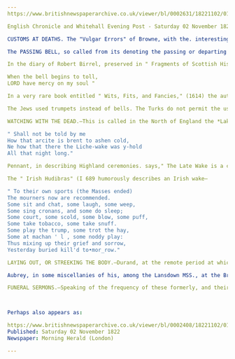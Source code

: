 ```yaml
---
https://www.britishnewspaperarchive.co.uk/viewer/bl/0002631/18221102/018/0003

English Chronicle and Whitehall Evening Post - Saturday 02 November 1822

CUSTOMS AT DEATHS. The "Vulgar Errors" of Browne, with the. interesting notes and additions of Mr. Ellis, recently published, furnish us with a curious detail of the various customs formerly observed at deaths, and several of which are yet retained in different parts of England. The article, as given in the work, is prolix, and contains some extraneous matter, which we think might have been omitted with advantage. In the following extracts we have selected only the parts most entertaining: they are ranged under several heads, as— "The Passing- Bell," "Watching The Dead," "Setting Salt or Candles on the Body," "The carrying of Torches and Lights," "Funeral Sermons," &c.

The PASSING BELL, so called from its denoting the passing or departing of any one from life to death, was originally intended to invite the prayers of the faithful for the person who was dying, but was not yet dead ; and though in some instances superstitiously used, has its meaning clearly pointed out in a clause in the " Advertisements for Due Order," &c. in the seventh year of Queen Elizabeth, which enjoins " that when anye Christian bode is in passing, that the *bell be toled*, and that the Curate be speciallie called for to comfort the sicke person ; and after the time of his passing, to ring , : no more but one short peale; and one before the buriall, and another short peale after the buriail." Grose, refeiring to the old Catholic belief on this subject, treats it rather ludicrously, though its intention, as just duscribed, was evidently serious. " The Passing Bell," says he, " was anciently run! , for two purposes; one to bespeak the prayers of all good Christians for a soul just departing ; the other, to drive away the evil spirits who stood at the bed's foot, and about the house ready to seize their prey, or at least to molest and terrify the soul in its passage ; but by the ringing of that bell (for Durandus, a writer of the twelfth century, inform us evil spirits are much afraid of bells) they were kept aloof; and the soul, like a hunted hare, gained the start, or had what is; by sportsmen, called law."

In the diary of Robert Birrel, preserved in " Fragments of Scottish History," &c. is the following curious entry :- 1566, the 25 of October, word came to the towne of Edinburghe, from the Queine, yat hir Majestic was deadly seike, and desirit ye bells to he run e ,we, and all ye peopile to resort to ye Kirk to pray for her, for she was so seike that none lepsied her life" (expected. her to live.) Bourne supposes, that from the saying mentioned by Bede, "Loan have mercy on my soul," which St. Oswald uttered when he fell to the earth, has been derived the distich so often introduced in ballads on the melancholy occasion of a coining execution

When the bell begins to toll,
LORD have mercy on my soul "

In a very rare book entitled " Wits, Fits, and Fancies," (1614) the author relates a droll anecdote concerning the ringing out at the burial of" a rich clunk and a begger who were buried at one time, in the same churchyard, and the bells rang out amiable for the miser. Now the wiseacre, his son, and executor," says he, " to the ende the worlde might not thinke that all that ringing was for the begger, bat for his father, hyred a trumpetter to stand all the ringing while in the belfrie, and between every peak, to sound his • trumpet, and proclame aloud and saye, sirres, this next peale is not for R, but for maister N,-,his father." There seems to be nothing more intended at present by tolling the Passing Bell, but to inform the neighbourhood of some person's death.

The Jews used trumpets instead of bells. The Turks do not permit the use of them at all. The Greek Church under their dominion still follow her old custom of using wooden boards, or iron plates full of holes, which they hold in their hands and knock with a hammer or mallet, to call the people to church. China has been remarkably famous for its bells. Father Le Compte tells us, that at Pekin, there are seven bells, each of which weighs 120,000 lbs.

WATCHING WITH THE DEAD.—This is called in the North of England the *Lake Wake*, a name plainly derived from the Anglo-Saxon *lic* or *lice*, a corpse, and wwce or wake, a vigil or watching. It is used, in this sense by Chaucer, in his " Knight's Tale :"

" Shall not be told by me 
How that arcite is brent to ashen cold, 
Ne how that there the Liche-wake was y-hold 
All that night long." 

Pennant, in describing Highland ceremonies. says," The Late Wake is a ceremony used at funerals. The evening after the death of any one, the relation or friends of the deceased meet at the house, attended by a bagpipe or fiddle, tbe nearest of kin, be it wife, son, or daughter, opens a melancholy ball, dancing and greeting—that is, crying violently at the same time ; and this continues till daylght, but with such. gambols and frolics among the younger part of the company, that the loss which oecasions their meeting, is oftcn more than supplied by the consequences of that night. If the corpse remain unburied for two nights, the same rites are renewed. Thus, Scythinu-like, they rejoice at the deliverance of their friends out of this life of misery." The cus!om in North Wales, we are informed by the same writer, is, " the night before a dead body is to be interred, the friends and neighbours of the deceased resort to the house the corpse is in, bringing with them some small present, of bread, meat, and drink (if the family be something poor), but more especially candles, whatever the family be, and this night is called wyl nos, whereby the country people seem to mean a watching night. Their going to suck a house, they say, is i wilior coml,l, to watch . the corpse ; but wylo signitieS to weep 'and, lament, and so wy/ nos may be a. night of lamentation. While they stay together on that night, they are either singing psalms, or reading some part of the Holy Scriptures. Whenever any body comes into a room where a dead body lies, especially on the wyl nos, and the day of its interment, the first thing he does, he falls on his. knees by the corpse and says the Loan's Prayer."

The " Irish Hudibras" (I 689 humorously describes an Irish wake—

" To their own sports (the Masses ended) 
The mourners now are recommended. 
Some sit and chat, some laugh, some weep, 
Some sing cronans, and some do sleep; 
Some court, some scold, some blow, some puff, 
Some take tobacco, some take snuff.
Some play the trump, some trot the hay, 
Some at machan ' l , some noddy play: 
Thus mixing up their grief and sorrow, 
Yesterday buried kill'd to•mor_row."

LAYING OUT, OR STREEKING THE BODY.—Durand, at the remote period at which he lived, gives a pretty exact account of some of the ceremonies used at laying out the body, as practised at pment in the north of England, where the laying out is called streeking. He mentions the closing of the eyes, the decent washing, dressing and wrapping up in a clean 'winding-sheet, or linen shroud, as well as other anciont observances. The interests of our woollen manufacture have interfered with this ancient rite in England. To the laying out may be added the very old custom of setting salt, and placing a lighted candle upon the body, both which are used to this day in some parts of Northumberland. The salt, a little of which is set in a pewter plate upon the corpse, is, according to the learned Morex, an emblem of eternity and immortality. It is not liable to putrefaction itself, and preserves other things that are seasoned with it from decay. The lighted candle, the same author conjectures to have been the 'Egyptian hieroglyphic for life. 

Aubrey, in some miscellanies of his, among the Lansdown MSS., at the British Museum, mentions a very curious custom at deaths, observed in a degree until his time (reign of Charles II), which he describes - under the name of *Sin-Eaters*. " In the 'County of Hereford," says he, "was an old custome at Funeralls, to hire poor people, who were to take upon-them the sinnes of the party deceased. One of theme (he was a long lean ugly lumeutable raskal), I remember, lived in a cottage on Rosse highway. The manner was, that when the corpse was brought out of the house, and layed on the biere, a loafe of bread was brought out and delivered to the sinne eater over the corpse, as also a mazar bowl, of maple, full of beere (which lie was to drink up), and sixpence in money: in consideration he took upon him, *ipso facto*, all the the sinnes of defunct, and freed him or her from walking after they were dead." This custom, he supposes, had some allusion to the scape-goat under the Mosaical law.

FUNERAL SERMONS.—Speaking of the frequency of these formerly, and their present disuse :—" Even such a character as the infamous Mother Creswell, the procuress in the. reign of Charles II," our author observes, " must have her Funeral Sermon. " She, according to Granger, desired by will to have a sermon preached at her funeral, for which the preacher ws to have 101., .but upon the express condition that he only spoke well of her. A preacher wan with some difficulty found, who undertook the task. He, after a sermon preached on the general subject of morality, and the good uses to be made of it, concluded by saying—' By the will of the deceased, it is expected I should mention her, and say nothing but what is well of her. All I shad say of her, therefore, is this :—she was born well, she lived well, and she died well, for she was horn with the name of Creswell, she lived in Clerkeuwell, and she died in Bridewell." A game of cards. Lady Eizabeth Seymour, who, as housekeeper of 1-lamp.. ton Court Palace, has apartments there, occupies them. her Ladyship, with visitors, took an airing in the neighbourhood, on Wesinesday, in an open carriage. On Saturday week, two greyhounds, the property of John Wood, Esq. while very closely pursuing a hare in the neighbourhood of Penarth Church, Glamorganshire, were precipitated over the cliff, a height of 250 feet, and, woncerful to relate, escaped unhurt. The hare doubled at the edge . of the cliff, and the dogs being at full stretch, were onbe t ) recover themselves.



Perhaps also appears as:

https://www.britishnewspaperarchive.co.uk/viewer/bl/0002408/18221102/016/0003
Published: Saturday 02 November 1822
Newspaper: Morning Herald (London)

---
```


